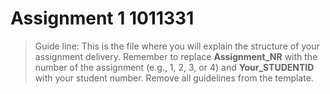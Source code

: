 # Assignment 1  1011331

> Guide line: This is the file where you will explain the structure of your assignment delivery. Remember to replace **Assignment_NR** with the number of the assignment (e.g., 1, 2, 3, or 4) and **Your_STUDENTID** with your student number. Remove all guidelines from the template.




